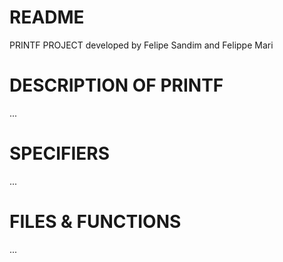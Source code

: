 # README

PRINTF PROJECT developed by Felipe Sandim and Felippe Mari

# DESCRIPTION OF PRINTF

...

# SPECIFIERS

...

# FILES & FUNCTIONS

...
